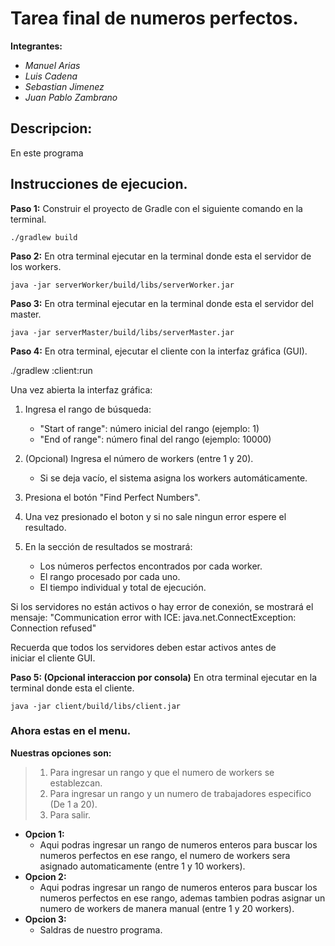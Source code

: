 # Tarea final de numeros perfectos.

**Integrantes:**
- _Manuel Arias_
- _Luis Cadena_
- _Sebastian Jimenez_
- _Juan Pablo Zambrano_

## Descripcion:
En este programa 

## Instrucciones de ejecucion.

**Paso 1:** Construir el proyecto de Gradle con el siguiente comando en la terminal. 

`
./gradlew build
`

**Paso 2:** En otra terminal ejecutar en la terminal donde esta el servidor de los workers.

`
java -jar serverWorker/build/libs/serverWorker.jar  
`

**Paso 3:** En otra terminal ejecutar en la terminal donde esta el servidor del master.

`
java -jar serverMaster/build/libs/serverMaster.jar  
`


**Paso 4:** En otra terminal, ejecutar el cliente con la interfaz gráfica (GUI).

./gradlew :client:run

Una vez abierta la interfaz gráfica:

1. Ingresa el rango de búsqueda:
   - "Start of range": número inicial del rango (ejemplo: 1)
   - "End of range": número final del rango (ejemplo: 10000)

2. (Opcional) Ingresa el número de workers (entre 1 y 20).
   - Si se deja vacío, el sistema asigna los workers automáticamente.

3. Presiona el botón "Find Perfect Numbers".

4. Una vez presionado el boton y si no sale ningun error espere el resultado.

5. En la sección de resultados se mostrará:
   - Los números perfectos encontrados por cada worker.
   - El rango procesado por cada uno.
   - El tiempo individual y total de ejecución.

Si los servidores no están activos o hay error de conexión, se mostrará el mensaje:
"Communication error with ICE: java.net.ConnectException: Connection refused"

Recuerda que todos los servidores deben estar activos antes de iniciar el cliente GUI.

**Paso 5: (Opcional interaccion por consola)** En otra terminal ejecutar en la terminal donde esta el cliente.

`
java -jar client/build/libs/client.jar
`

### Ahora estas en el menu.

**Nuestras opciones son:**

> 1. Para ingresar un rango y que el numero de workers se establezcan.
> 2. Para ingresar un rango y un numero de trabajadores especifico (De 1 a 20).
> 3. Para salir.

- **Opcion 1:**
  - Aqui podras ingresar un rango de numeros enteros para buscar los numeros perfectos en ese rango, el numero de workers sera asignado automaticamente (entre 1 y 10 workers).
- **Opcion 2:**
  - Aqui podras ingresar un rango de numeros enteros para buscar los numeros perfectos en ese rango, ademas tambien podras asignar un numero de workers de manera manual (entre 1 y 20 workers).
- **Opcion 3:**
  - Saldras de nuestro programa.

